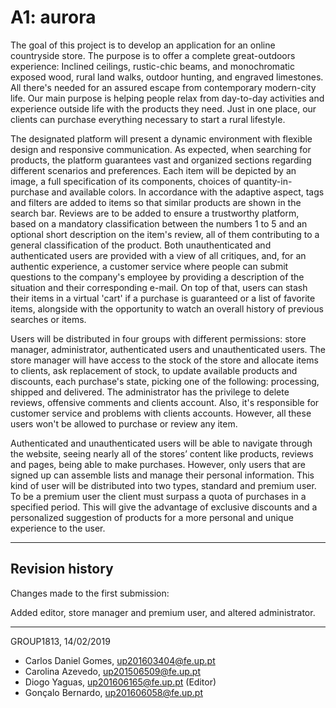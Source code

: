 # A1: aurora

   The goal of this project is to develop an application for an online countryside store. The purpose is to offer a complete great-outdoors experience: Inclined ceilings, rustic-chic beams, and monochromatic exposed wood, rural land walks, outdoor hunting, and engraved limestones. All there's needed for an assured escape from contemporary modern-city life.
    Our main purpose is helping people relax from day-to-day activities and experience outside life with the products they need. Just in one place, our clients can purchase everything necessary to start a rural lifestyle.

   The designated platform will present a dynamic environment with flexible design and responsive communication. As expected, when searching for products, the platform guarantees vast and organized sections regarding different scenarios and preferences. Each item will be depicted by an image, a full specification of its components, choices of quantity-in-purchase and available colors. In accordance with the adaptive aspect, tags and filters are added to items so that similar products are shown in the search bar. Reviews are to be added to ensure a trustworthy platform, based on a mandatory classification between the numbers 1 to 5 and an optional short description on the item's review, all of them contributing to a general classification of the product. Both unauthenticated and authenticated users are provided with a view of all critiques, and, for an authentic experience, a customer service where people can submit questions to the company's employee by providing a description of the situation and their corresponding e-mail. On top of that, users can stash their items in a virtual 'cart' if a purchase is guaranteed or a list of favorite items, alongside with the opportunity to watch an overall history of previous searches or items. 

   Users will be distributed in four groups with different permissions: store manager, administrator, authenticated users and unauthenticated users. The store manager will have access to the stock of the store and allocate items to clients, ask replacement of stock, to update available products and discounts, each purchase's state, picking one of the following: processing, shipped and delivered. The administrator has the privilege to delete reviews, offensive comments and clients account. Also, it's responsible for customer service and problems with clients accounts. However, all these users won't be allowed to purchase or review any item.

   Authenticated and unauthenticated users will be able to navigate through the website, seeing nearly all of the stores’ content like products, reviews and pages, being able to make purchases. However, only users that are signed up can assemble lists and manage their personal information. This kind of user will be distributed into two types, standard and premium user. To be a premium user the client must surpass a quota of purchases in a specified period. This will give the advantage of exclusive discounts and a personalized suggestion of products for a more personal and unique experience to the user.

***

## Revision history

Changes made to the first submission:

Added editor, store manager and premium user, and altered administrator.

***

GROUP1813, 14/02/2019

* Carlos Daniel Gomes, up201603404@fe.up.pt
* Carolina Azevedo, up201506509@fe.up.pt
* Diogo Yaguas, up201606165@fe.up.pt (Editor)
* Gonçalo Bernardo, up201606058@fe.up.pt